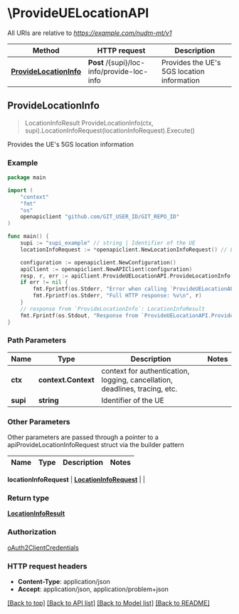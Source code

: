 # \ProvideUELocationAPI

All URIs are relative to *https://example.com/nudm-mt/v1*

Method | HTTP request | Description
------------- | ------------- | -------------
[**ProvideLocationInfo**](ProvideUELocationAPI.md#ProvideLocationInfo) | **Post** /{supi}/loc-info/provide-loc-info | Provides the UE&#39;s 5GS location information



## ProvideLocationInfo

> LocationInfoResult ProvideLocationInfo(ctx, supi).LocationInfoRequest(locationInfoRequest).Execute()

Provides the UE's 5GS location information

### Example

```go
package main

import (
	"context"
	"fmt"
	"os"
	openapiclient "github.com/GIT_USER_ID/GIT_REPO_ID"
)

func main() {
	supi := "supi_example" // string | Identifier of the UE
	locationInfoRequest := *openapiclient.NewLocationInfoRequest() // LocationInfoRequest | 

	configuration := openapiclient.NewConfiguration()
	apiClient := openapiclient.NewAPIClient(configuration)
	resp, r, err := apiClient.ProvideUELocationAPI.ProvideLocationInfo(context.Background(), supi).LocationInfoRequest(locationInfoRequest).Execute()
	if err != nil {
		fmt.Fprintf(os.Stderr, "Error when calling `ProvideUELocationAPI.ProvideLocationInfo``: %v\n", err)
		fmt.Fprintf(os.Stderr, "Full HTTP response: %v\n", r)
	}
	// response from `ProvideLocationInfo`: LocationInfoResult
	fmt.Fprintf(os.Stdout, "Response from `ProvideUELocationAPI.ProvideLocationInfo`: %v\n", resp)
}
```

### Path Parameters


Name | Type | Description  | Notes
------------- | ------------- | ------------- | -------------
**ctx** | **context.Context** | context for authentication, logging, cancellation, deadlines, tracing, etc.
**supi** | **string** | Identifier of the UE | 

### Other Parameters

Other parameters are passed through a pointer to a apiProvideLocationInfoRequest struct via the builder pattern


Name | Type | Description  | Notes
------------- | ------------- | ------------- | -------------

 **locationInfoRequest** | [**LocationInfoRequest**](LocationInfoRequest.md) |  | 

### Return type

[**LocationInfoResult**](LocationInfoResult.md)

### Authorization

[oAuth2ClientCredentials](../README.md#oAuth2ClientCredentials)

### HTTP request headers

- **Content-Type**: application/json
- **Accept**: application/json, application/problem+json

[[Back to top]](#) [[Back to API list]](../README.md#documentation-for-api-endpoints)
[[Back to Model list]](../README.md#documentation-for-models)
[[Back to README]](../README.md)

